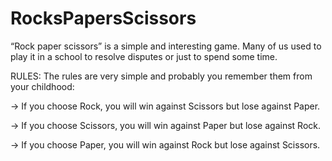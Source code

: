 # RocksPapersScissors
“Rock paper scissors” is a simple and interesting game. Many of us used to play it in a school to resolve disputes or just to spend some time.


RULES:
The rules are very simple and probably you remember them from your childhood:

-> If you choose Rock, you will win against Scissors but lose against Paper.

-> If you choose Scissors, you will win against Paper but lose against Rock.

-> If you choose Paper, you will win against Rock but lose against Scissors.
